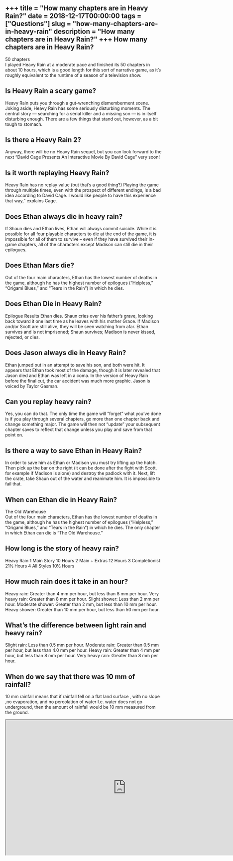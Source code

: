 +++
title = "How many chapters are in Heavy Rain?"
date = 2018-12-17T00:00:00
tags = ["Questions"]
slug = "how-many-chapters-are-in-heavy-rain"
description = "How many chapters are in Heavy Rain?"
+++
How many chapters are in Heavy Rain?
------------------------------------

50 chapters  
I played Heavy Rain at a moderate pace and finished its 50 chapters in about 10 hours, which is a good length for this sort of narrative game, as it’s roughly equivalent to the runtime of a season of a television show.

Is Heavy Rain a scary game?
---------------------------

Heavy Rain puts you through a gut-wrenching dismemberment scene. Joking aside, Heavy Rain has some seriously disturbing moments. The central story — searching for a serial killer and a missing son — is in itself disturbing enough. There are a few things that stand out, however, as a bit tough to stomach.

Is there a Heavy Rain 2?
------------------------

Anyway, there will be no Heavy Rain sequel, but you can look forward to the next “David Cage Presents An Interactive Movie By David Cage” very soon!

Is it worth replaying Heavy Rain?
---------------------------------

Heavy Rain has no replay value (but that’s a good thing?) Playing the game through multiple times, even with the prospect of different endings, is a bad idea according to David Cage. I would like people to have this experience that way,” explains Cage.

Does Ethan always die in heavy rain?
------------------------------------

If Shaun dies and Ethan lives, Ethan will always commit suicide. While it is possible for all four playable characters to die at the end of the game, it is impossible for all of them to survive – even if they have survived their in-game chapters, all of the characters except Madison can still die in their epilogues.

Does Ethan Mars die?
--------------------

Out of the four main characters, Ethan has the lowest number of deaths in the game, although he has the highest number of epilogues (“Helpless,” “Origami Blues,” and “Tears in the Rain”) in which he dies.

Does Ethan Die in Heavy Rain?
-----------------------------

Epilogue Results Ethan dies. Shaun cries over his father’s grave, looking back toward it one last time as he leaves with his mother Grace. If Madison and/or Scott are still alive, they will be seen watching from afar. Ethan survives and is not imprisoned; Shaun survives; Madison is never kissed, rejected, or dies.

Does Jason always die in Heavy Rain?
------------------------------------

Ethan jumped out in an attempt to save his son, and both were hit. It appears that Ethan took most of the damage, though it is later revealed that Jason died and Ethan was left in a coma. In the version of Heavy Rain before the final cut, the car accident was much more graphic. Jason is voiced by Taylor Gasman.

Can you replay heavy rain?
--------------------------

Yes, you can do that. The only time the game will “forget” what you’ve done is if you play through several chapters, go more than one chapter back and change something major. The game will then not “update” your subsequent chapter saves to reflect that change unless you play and save from that point on.

Is there a way to save Ethan in Heavy Rain?
-------------------------------------------

In order to save him as Ethan or Madison you must try lifting up the hatch. Then pick up the bar on the right (it can be done after the fight with Scott, for example if Madison is alone) and destroy the padlock with it. Next, lift the crate, take Shaun out of the water and reanimate him. It is impossible to fail that.

When can Ethan die in Heavy Rain?
---------------------------------

The Old Warehouse  
Out of the four main characters, Ethan has the lowest number of deaths in the game, although he has the highest number of epilogues (“Helpless,” “Origami Blues,” and “Tears in the Rain”) in which he dies. The only chapter in which Ethan can die is “The Old Warehouse.”

How long is the story of heavy rain?
------------------------------------

Heavy Rain 1 Main Story 10 Hours 2 Main + Extras 12 Hours 3 Completionist 21½ Hours 4 All Styles 10½ Hours

How much rain does it take in an hour?
--------------------------------------

Heavy rain: Greater than 4 mm per hour, but less than 8 mm per hour. Very heavy rain: Greater than 8 mm per hour. Slight shower: Less than 2 mm per hour. Moderate shower: Greater than 2 mm, but less than 10 mm per hour. Heavy shower: Greater than 10 mm per hour, but less than 50 mm per hour.

What’s the difference between light rain and heavy rain?
--------------------------------------------------------

Slight rain: Less than 0.5 mm per hour. Moderate rain: Greater than 0.5 mm per hour, but less than 4.0 mm per hour. Heavy rain: Greater than 4 mm per hour, but less than 8 mm per hour. Very heavy rain: Greater than 8 mm per hour.

When do we say that there was 10 mm of rainfall?
------------------------------------------------

10 mm rainfall means that if rainfall fell on a flat land surface , with no slope ,no evaporation, and no percolation of water I.e. water does not go underground, then the amount of rainfall would be 10 mm measured from the ground.

<iframe allow="accelerometer; autoplay; clipboard-write; encrypted-media; gyroscope; picture-in-picture" allowfullscreen="" class="__youtube_prefs__  epyt-is-override  no-lazyload" data-no-lazy="1" data-origheight="433" data-origwidth="770" data-skipgform_ajax_framebjll="" height="433" id="_ytid_62188" loading="lazy" src="https://www.youtube.com/embed/9QneqUhCVtU?enablejsapi=1&autoplay=0&cc_load_policy=0&cc_lang_pref=&iv_load_policy=1&loop=0&modestbranding=0&rel=1&fs=1&playsinline=0&autohide=2&theme=dark&color=red&controls=1&" title="YouTube player" width="770"></iframe>